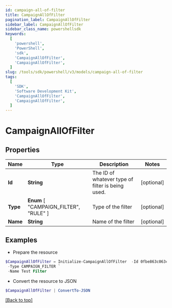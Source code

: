 ```yaml
---
id: campaign-all-of-filter
title: CampaignAllOfFilter
pagination_label: CampaignAllOfFilter
sidebar_label: CampaignAllOfFilter
sidebar_class_name: powershellsdk
keywords:
  [
    'powershell',
    'PowerShell',
    'sdk',
    'CampaignAllOfFilter',
    'CampaignAllOfFilter',
  ]
slug: /tools/sdk/powershell/v3/models/campaign-all-of-filter
tags:
  [
    'SDK',
    'Software Development Kit',
    'CampaignAllOfFilter',
    'CampaignAllOfFilter',
  ]
---
```


# CampaignAllOfFilter

## Properties

| Name | Type | Description | Notes |
| --- | --- | --- | --- |
| **Id** | **String** | The ID of whatever type of filter is being used. | [optional] |
| **Type** | **Enum** [ "CAMPAIGN_FILTER", "RULE" ] | Type of the filter | [optional] |
| **Name** | **String** | Name of the filter | [optional] |

## Examples

- Prepare the resource

```powershell
$CampaignAllOfFilter = Initialize-CampaignAllOfFilter  -Id 0fbe863c063c4c88a35fd7f17e8a3df5 `
 -Type CAMPAIGN_FILTER `
 -Name Test Filter
```

- Convert the resource to JSON

```powershell
$CampaignAllOfFilter | ConvertTo-JSON
```

[[Back to top]](#)
